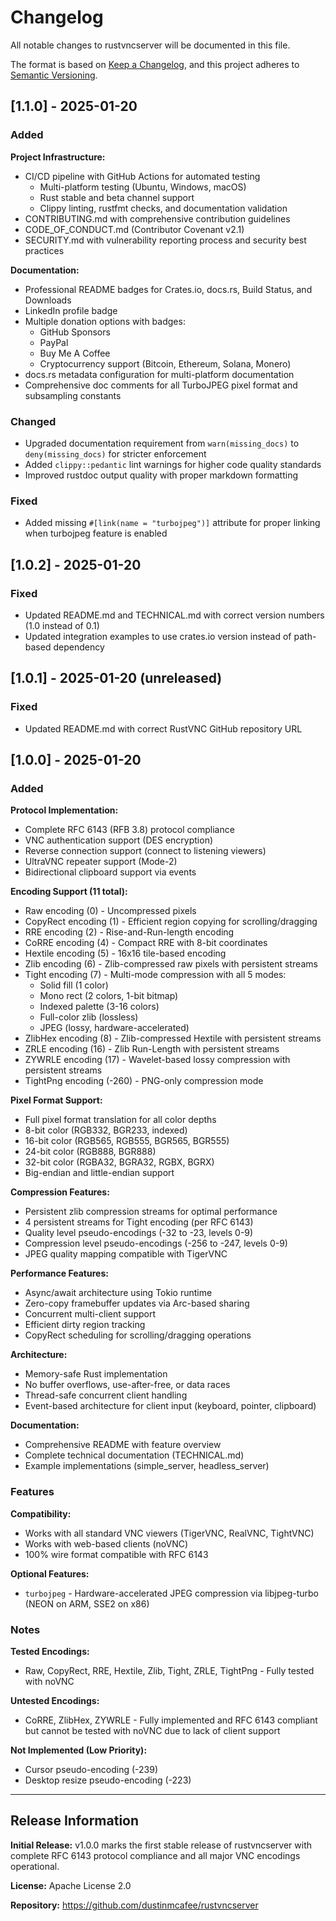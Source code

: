 # Changelog

All notable changes to rustvncserver will be documented in this file.

The format is based on [Keep a Changelog](https://keepachangelog.com/en/1.0.0/),
and this project adheres to [Semantic Versioning](https://semver.org/spec/v2.0.0.html).

## [1.1.0] - 2025-01-20

### Added

**Project Infrastructure:**
- CI/CD pipeline with GitHub Actions for automated testing
  - Multi-platform testing (Ubuntu, Windows, macOS)
  - Rust stable and beta channel support
  - Clippy linting, rustfmt checks, and documentation validation
- CONTRIBUTING.md with comprehensive contribution guidelines
- CODE_OF_CONDUCT.md (Contributor Covenant v2.1)
- SECURITY.md with vulnerability reporting process and security best practices

**Documentation:**
- Professional README badges for Crates.io, docs.rs, Build Status, and Downloads
- LinkedIn profile badge
- Multiple donation options with badges:
  - GitHub Sponsors
  - PayPal
  - Buy Me A Coffee
  - Cryptocurrency support (Bitcoin, Ethereum, Solana, Monero)
- docs.rs metadata configuration for multi-platform documentation
- Comprehensive doc comments for all TurboJPEG pixel format and subsampling constants

### Changed
- Upgraded documentation requirement from `warn(missing_docs)` to `deny(missing_docs)` for stricter enforcement
- Added `clippy::pedantic` lint warnings for higher code quality standards
- Improved rustdoc output quality with proper markdown formatting

### Fixed
- Added missing `#[link(name = "turbojpeg")]` attribute for proper linking when turbojpeg feature is enabled

## [1.0.2] - 2025-01-20

### Fixed
- Updated README.md and TECHNICAL.md with correct version numbers (1.0 instead of 0.1)
- Updated integration examples to use crates.io version instead of path-based dependency

## [1.0.1] - 2025-01-20 (unreleased)

### Fixed
- Updated README.md with correct RustVNC GitHub repository URL

## [1.0.0] - 2025-01-20

### Added

**Protocol Implementation:**
- Complete RFC 6143 (RFB 3.8) protocol compliance
- VNC authentication support (DES encryption)
- Reverse connection support (connect to listening viewers)
- UltraVNC repeater support (Mode-2)
- Bidirectional clipboard support via events

**Encoding Support (11 total):**
- Raw encoding (0) - Uncompressed pixels
- CopyRect encoding (1) - Efficient region copying for scrolling/dragging
- RRE encoding (2) - Rise-and-Run-length encoding
- CoRRE encoding (4) - Compact RRE with 8-bit coordinates
- Hextile encoding (5) - 16x16 tile-based encoding
- Zlib encoding (6) - Zlib-compressed raw pixels with persistent streams
- Tight encoding (7) - Multi-mode compression with all 5 modes:
  - Solid fill (1 color)
  - Mono rect (2 colors, 1-bit bitmap)
  - Indexed palette (3-16 colors)
  - Full-color zlib (lossless)
  - JPEG (lossy, hardware-accelerated)
- ZlibHex encoding (8) - Zlib-compressed Hextile with persistent streams
- ZRLE encoding (16) - Zlib Run-Length with persistent streams
- ZYWRLE encoding (17) - Wavelet-based lossy compression with persistent streams
- TightPng encoding (-260) - PNG-only compression mode

**Pixel Format Support:**
- Full pixel format translation for all color depths
- 8-bit color (RGB332, BGR233, indexed)
- 16-bit color (RGB565, RGB555, BGR565, BGR555)
- 24-bit color (RGB888, BGR888)
- 32-bit color (RGBA32, BGRA32, RGBX, BGRX)
- Big-endian and little-endian support

**Compression Features:**
- Persistent zlib compression streams for optimal performance
- 4 persistent streams for Tight encoding (per RFC 6143)
- Quality level pseudo-encodings (-32 to -23, levels 0-9)
- Compression level pseudo-encodings (-256 to -247, levels 0-9)
- JPEG quality mapping compatible with TigerVNC

**Performance Features:**
- Async/await architecture using Tokio runtime
- Zero-copy framebuffer updates via Arc-based sharing
- Concurrent multi-client support
- Efficient dirty region tracking
- CopyRect scheduling for scrolling/dragging operations

**Architecture:**
- Memory-safe Rust implementation
- No buffer overflows, use-after-free, or data races
- Thread-safe concurrent client handling
- Event-based architecture for client input (keyboard, pointer, clipboard)

**Documentation:**
- Comprehensive README with feature overview
- Complete technical documentation (TECHNICAL.md)
- Example implementations (simple_server, headless_server)

### Features

**Compatibility:**
- Works with all standard VNC viewers (TigerVNC, RealVNC, TightVNC)
- Works with web-based clients (noVNC)
- 100% wire format compatible with RFC 6143

**Optional Features:**
- `turbojpeg` - Hardware-accelerated JPEG compression via libjpeg-turbo (NEON on ARM, SSE2 on x86)

### Notes

**Tested Encodings:**
- Raw, CopyRect, RRE, Hextile, Zlib, Tight, ZRLE, TightPng - Fully tested with noVNC

**Untested Encodings:**
- CoRRE, ZlibHex, ZYWRLE - Fully implemented and RFC 6143 compliant but cannot be tested with noVNC due to lack of client support

**Not Implemented (Low Priority):**
- Cursor pseudo-encoding (-239)
- Desktop resize pseudo-encoding (-223)

---

## Release Information

**Initial Release:** v1.0.0 marks the first stable release of rustvncserver with complete RFC 6143 protocol compliance and all major VNC encodings operational.

**License:** Apache License 2.0

**Repository:** https://github.com/dustinmcafee/rustvncserver
